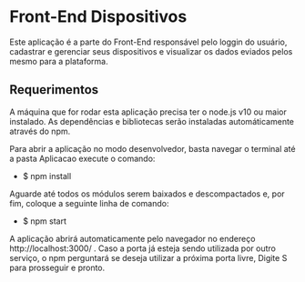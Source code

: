# Front-End Dispositivos
Este aplicação é a parte do Front-End responsável pelo loggin do usuário, cadastrar e gerenciar seus dispositivos e visualizar os dados eviados pelos mesmo para a plataforma.

## Requerimentos
A máquina que for rodar esta aplicação precisa ter o node.js v10 ou maior instalado. As dependências e bibliotecas serão instaladas automáticamente através do npm.

Para abrir a aplicação no modo desenvolvedor, basta navegar o terminal até a pasta Aplicacao execute o comando:
* $ npm install

Aguarde até todos os módulos serem baixados e descompactados e, por fim, coloque a seguinte linha de comando:
* $ npm start

A aplicação abrirá automaticamente pelo navegador no endereço http://localhost:3000/ . Caso a porta já esteja sendo utilizada por outro serviço, o npm perguntará se deseja utilizar a próxima porta livre, Digite S para prosseguir e pronto.